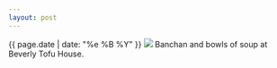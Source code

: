 ```yaml
---
layout: post
---
```


<p>
  <time>{{ page.date | date: "%e %B %Y" }}</time>
  <img src="https://s3.amazonaws.com/life.aaronjgreenberg.com/396.jpg">
  Banchan and bowls of soup at Beverly Tofu House.
</p>
